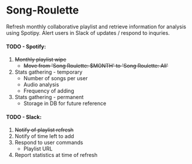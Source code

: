 # Song-Roulette
Refresh monthly collaborative playlist and retrieve information for analysis using Spotipy. Alert users in Slack of updates / respond to inquries.

#### TODO - Spotify:
1. ~~Monthly playlist wipe~~
	- ~~Move from 'Song Roulette: $MONTH' to 'Song Roulette: All'~~
2. Stats gathering - temporary
	- Number of songs per user
	- Audio analysis
	- Frequency of adding
3. Stats gathering - permanent
	- Storage in DB for future reference

#### TODO - Slack:
1. ~~Notify of playlist refresh~~
2. Notify of time left to add
3. Respond to user commands
	- Playlist URL
4. Report statistics at time of refresh

	
